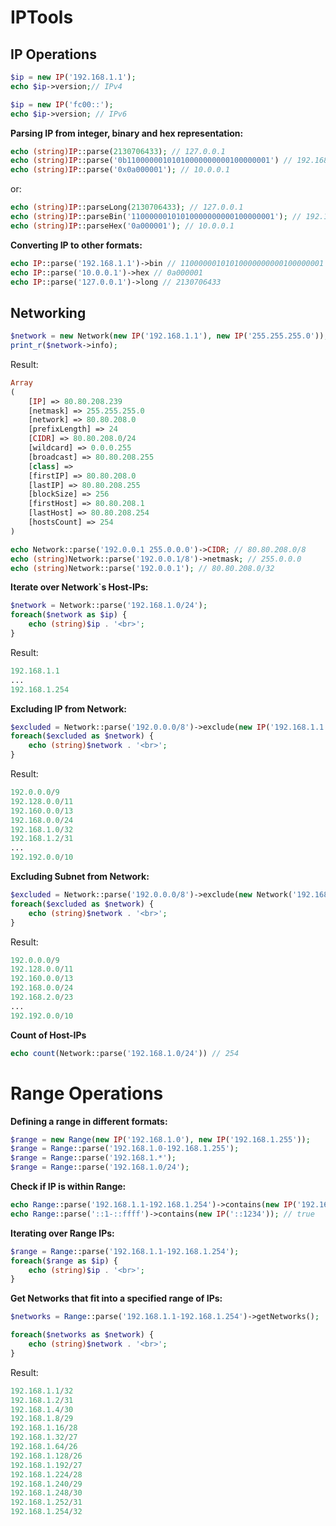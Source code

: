 IPTools
=======

IP Operations
-------------
```php
$ip = new IP('192.168.1.1');
echo $ip->version;// IPv4
```

```php
$ip = new IP('fc00::');
echo $ip->version; // IPv6
```

**Parsing IP from integer, binary and hex representation:**
```php
echo (string)IP::parse(2130706433); // 127.0.0.1
echo (string)IP::parse('0b11000000101010000000000100000001') // 192.168.1.1
echo (string)IP::parse('0x0a000001'); // 10.0.0.1
```
or:
```php
echo (string)IP::parseLong(2130706433); // 127.0.0.1
echo (string)IP::parseBin('11000000101010000000000100000001'); // 192.168.1.1
echo (string)IP::parseHex('0a000001'); // 10.0.0.1
```

**Converting IP to other formats:**
```php
echo IP::parse('192.168.1.1')->bin // 11000000101010000000000100000001
echo IP::parse('10.0.0.1')->hex // 0a000001
echo IP::parse('127.0.0.1')->long // 2130706433
```

Networking
-------------
```php
$network = new Network(new IP('192.168.1.1'), new IP('255.255.255.0'));
print_r($network->info);
```
Result:
```php
Array
(
    [IP] => 80.80.208.239
    [netmask] => 255.255.255.0
    [network] => 80.80.208.0
    [prefixLength] => 24
    [CIDR] => 80.80.208.0/24
    [wildcard] => 0.0.0.255
    [broadcast] => 80.80.208.255
    [class] => 
    [firstIP] => 80.80.208.0
    [lastIP] => 80.80.208.255
    [blockSize] => 256
    [firstHost] => 80.80.208.1
    [lastHost] => 80.80.208.254
    [hostsCount] => 254
)
```
```php
echo Network::parse('192.0.0.1 255.0.0.0')->CIDR; // 80.80.208.0/8
echo (string)Network::parse('192.0.0.1/8')->netmask; // 255.0.0.0
echo (string)Network::parse('192.0.0.1'); // 80.80.208.0/32
```

**Iterate over Network`s Host-IPs:**
```php
$network = Network::parse('192.168.1.0/24');
foreach($network as $ip) {
	echo (string)$ip . '<br>';
}
```
Result:
```php
192.168.1.1
...
192.168.1.254
```


**Excluding IP from Network:**
```php
$excluded = Network::parse('192.0.0.0/8')->exclude(new IP('192.168.1.1'));
foreach($excluded as $network) {
	echo (string)$network . '<br>';
}
```
Result:
```php
192.0.0.0/9
192.128.0.0/11
192.160.0.0/13
192.168.0.0/24
192.168.1.0/32
192.168.1.2/31
...
192.192.0.0/10
```

**Excluding Subnet from Network:**
```php
$excluded = Network::parse('192.0.0.0/8')->exclude(new Network('192.168.1.0/24'));
foreach($excluded as $network) {
	echo (string)$network . '<br>';
}
```
Result:
```php
192.0.0.0/9
192.128.0.0/11
192.160.0.0/13
192.168.0.0/24
192.168.2.0/23
...
192.192.0.0/10
```

**Count of Host-IPs**
```php
echo count(Network::parse('192.168.1.0/24')) // 254
```

Range Operations
====
**Defining a range in different formats:**
```php
$range = new Range(new IP('192.168.1.0'), new IP('192.168.1.255'));
$range = Range::parse('192.168.1.0-192.168.1.255');
$range = Range::parse('192.168.1.*');
$range = Range::parse('192.168.1.0/24');
```
**Check if IP is within Range:**
```php
echo Range::parse('192.168.1.1-192.168.1.254')->contains(new IP('192.168.1.5')); // true
echo Range::parse('::1-::ffff')->contains(new IP('::1234')); // true
```

**Iterating over Range IPs:**
```php
$range = Range::parse('192.168.1.1-192.168.1.254');
foreach($range as $ip) {
	echo (string)$ip . '<br>';
}
```

**Get Networks that fit into a specified range of IPs:**
```php
$networks = Range::parse('192.168.1.1-192.168.1.254')->getNetworks();

foreach($networks as $network) {
	echo (string)$network . '<br>';
}
```
Result:
```php
192.168.1.1/32
192.168.1.2/31
192.168.1.4/30
192.168.1.8/29
192.168.1.16/28
192.168.1.32/27
192.168.1.64/26
192.168.1.128/26
192.168.1.192/27
192.168.1.224/28
192.168.1.240/29
192.168.1.248/30
192.168.1.252/31
192.168.1.254/32
```
